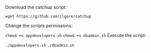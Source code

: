 Download the catchup script:

`wget https://github.com/jlgore/catchup`

Change the scripts permissions:

`chmod +x appdevelopers.sh`
`chmod +x dbadmin.sh`
Execute the script:

`./appdevelopers.sh`
`./dbadmin.sh`
